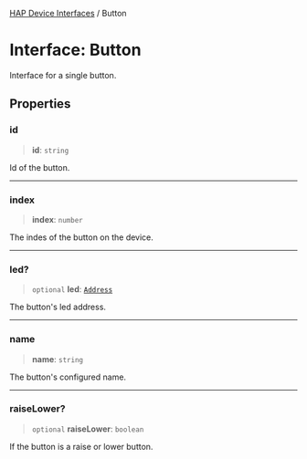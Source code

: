 [HAP Device Interfaces](../README.md) / Button

# Interface: Button

Interface for a single button.

## Properties

### id

> **id**: `string`

Id of the button.

***

### index

> **index**: `number`

The indes of the button on the device.

***

### led?

> `optional` **led**: [`Address`](../type-aliases/Address.md)

The button's led address.

***

### name

> **name**: `string`

The button's configured name.

***

### raiseLower?

> `optional` **raiseLower**: `boolean`

If the button is a raise or lower button.
